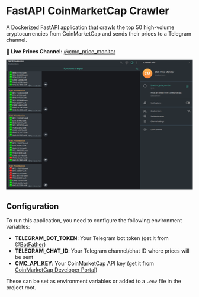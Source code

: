 # FastAPI CoinMarketCap Crawler

A Dockerized FastAPI application that crawls the top 50 high-volume cryptocurrencies from CoinMarketCap and sends their prices to a Telegram channel.

**📱 Live Prices Channel:** [@cmc_price_monitor](https://t.me/cmc_price_monitor)

![Application Screenshot](screen-01.png)

## Configuration

To run this application, you need to configure the following environment variables:

- **TELEGRAM_BOT_TOKEN**: Your Telegram bot token (get it from [@BotFather](https://t.me/botfather))
- **TELEGRAM_CHAT_ID**: Your Telegram channel/chat ID where prices will be sent
- **CMC_API_KEY**: Your CoinMarketCap API key (get it from [CoinMarketCap Developer Portal](https://coinmarketcap.com/api/))

These can be set as environment variables or added to a `.env` file in the project root.
